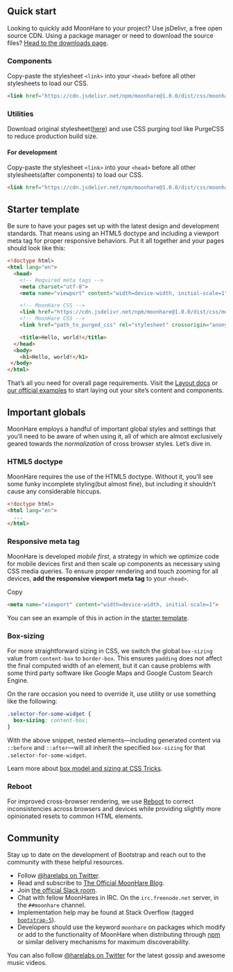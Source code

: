 
## Quick start
Looking to quickly add MoonHare to your project? Use jsDelivr, a free open source CDN. Using a package manager or need to download the source files?  [Head to the downloads page](/download).

### Components

Copy-paste the stylesheet  `<link>`  into your  `<head>`  before all other stylesheets to load our CSS.
```html
<link href="https://cdn.jsdelivr.net/npm/moonhare@1.0.0/dist/css/moonhare.css" rel="stylesheet" crossorigin="anonymous">
```

### Utilities
Download original stylesheet([here](https://cdn.jsdelivr.net/npm/moonhare@1.0.0/dist/css/moonhare-utilities.css)) and use CSS purging tool like PurgeCSS to reduce production build size.

#### For development
Copy-paste the stylesheet  `<link>`  into your  `<head>`  before all other stylesheets(after components) to load our CSS.
```html
<link href="https://cdn.jsdelivr.net/npm/moonhare@1.0.0/dist/css/moonhare-utilities.css" rel="stylesheet" crossorigin="anonymous">
```

## Starter template

Be sure to have your pages set up with the latest design and development standards. That means using an HTML5 doctype and including a viewport meta tag for proper responsive behaviors. Put it all together and your pages should look like this:
```html
<!doctype html>
<html lang="en">
  <head>
    <!-- Required meta tags -->
    <meta charset="utf-8">
    <meta name="viewport" content="width=device-width, initial-scale=1">

    <!-- MoonHare CSS -->
    <link href="https://cdn.jsdelivr.net/npm/moonhare@1.0.0/dist/css/moonhare.css" rel="stylesheet" crossorigin="anonymous">
    <!-- MoonHare CSS -->
    <link href="path_to_purged_css" rel="stylesheet" crossorigin="anonymous">

    <title>Hello, world!</title>
  </head>
  <body>
    <h1>Hello, world!</h1>
 </body>
</html>

```

That’s all you need for overall page requirements. Visit the  [Layout docs](layout/grid/)  or  [our official examples](/examples/)  to start laying out your site’s content and components.

## Important globals
MoonHare employs a handful of important global styles and settings that you’ll need to be aware of when using it, all of which are almost exclusively geared towards the  _normalization_  of cross browser styles. Let’s dive in.

### HTML5 doctype
MoonHare requires the use of the HTML5 doctype. Without it, you’ll see some funky incomplete styling(but almost fine), but including it shouldn’t cause any considerable hiccups.


```html
<!doctype html>
<html lang="en">
  ...
</html>

```

### Responsive meta tag

MoonHare is developed  _mobile first_, a strategy in which we optimize code for mobile devices first and then scale up components as necessary using CSS media queries. To ensure proper rendering and touch zooming for all devices,  **add the responsive viewport meta tag**  to your  `<head>`.

Copy

```html
<meta name="viewport" content="width=device-width, initial-scale=1">

```

You can see an example of this in action in the  [starter template](#starter-template).

### Box-sizing
For more straightforward sizing in CSS, we switch the global  `box-sizing`  value from  `content-box`  to  `border-box`. This ensures  `padding`  does not affect the final computed width of an element, but it can cause problems with some third party software like Google Maps and Google Custom Search Engine.

On the rare occasion you need to override it, use utility or use something like the following:

```css
.selector-for-some-widget {
  box-sizing: content-box;
}

```

With the above snippet, nested elements—including generated content via  `::before`  and  `::after`—will all inherit the specified  `box-sizing`  for that  `.selector-for-some-widget`.

Learn more about  [box model and sizing at CSS Tricks](https://css-tricks.com/box-sizing/).

### Reboot

For improved cross-browser rendering, we use  [Reboot](content/reboot/)  to correct inconsistencies across browsers and devices while providing slightly more opinionated resets to common HTML elements.

## Community
Stay up to date on the development of Bootstrap and reach out to the community with these helpful resources.

-   Follow  [@harelabs on Twitter](https://twitter.com/harelabs).
-   Read and subscribe to  [The Official MoonHare Blog](https://moonhare.halfmoon.com/).
-   Join  [the official Slack room](#nolink).
-   Chat with fellow MoonHares in IRC. On the  `irc.freenode.net`  server, in the  `##moonhare`  channel.
-   Implementation help may be found at Stack Overflow (tagged  [`bootstrap-5`](https://stackoverflow.com/questions/tagged/moonhare)).
-   Developers should use the keyword  `moonhare`  on packages which modify or add to the functionality of MoonHare when distributing through  [npm](https://www.npmjs.com/search?q=keywords:moonhare)  or similar delivery mechanisms for maximum discoverability.

You can also follow  [@harelabs on Twitter](https://twitter.com/harelabs)  for the latest gossip and awesome music videos.
